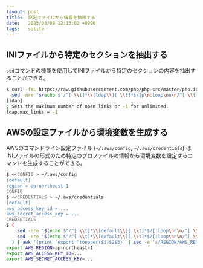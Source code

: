 ```yaml
---
layout: post
title:  設定ファイルから情報を抽出する
date:   2023/03/08 12:13:02 +0900
tags:   sqlite
---
```


## INIファイルから特定のセクションを抽出する

`sed`コマンドの機能を使用してINIファイルから特定のセクションの内容を抽出することができる。

```sh
$ curl -fsL https://raw.githubusercontent.com/php/php-src/master/php.ini-development |
  sed -nre "$(echo $'/^[ \\t]*\\[ldap\\][ \\t]*$/{p\n:loop\nn\n/^[ \\t]*\\[[^]]+\\][ \\t]*$/q\np\nb loop\n}')"
[ldap]
; Sets the maximum number of open links or -1 for unlimited.
ldap.max_links = -1
```

## AWSの設定ファイルから環境変数を生成する

AWSのコマンドライン設定ファイル (`~/.aws/config`, `~/.aws/credentials`) はINIファイルの形式のため特定のプロファイルの情報から環境変数を設定するコマンドを生成することができる。

```sh
$ <<CONFIG > ~/.aws/config
[default]
region = ap-northeast-1
CONFIG
$ <<CREDENTIALS > ~/.aws/credentials
[default]
aws_access_key_id = ...
aws_secret_access_key = ...
CREDENTIALS
$ (
    sed -nre "$(echo $'/^[ \\t]*\\[default\\][ \\t]*$/{:loop\nn\n/^[ \\t]*\\[[^]]+\\][ \\t]*$/q\n/./p\nb loop\n}')" ~/.aws/config
    sed -nre "$(echo $'/^[ \\t]*\\[default\\][ \\t]*$/{:loop\nn\n/^[ \\t]*\\[[^]]+\\][ \\t]*$/q\n/./p\nb loop\n}')" ~/.aws/credentials
  ) | awk '{print "export "toupper($1)$2$3}' | sed -e 's/REGION/AWS_REGION/'
export AWS_REGION=ap-northeast-1
export AWS_ACCESS_KEY_ID=...
export AWS_SECRET_ACCESS_KEY=...
```
